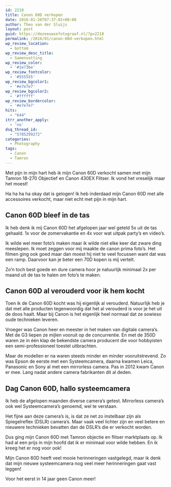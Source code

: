```yaml
---
id: 2218
title: Canon 60D verkopen
date: 2016-01-26T07:37:01+00:00
author: Theo van der Sluijs
layout: post
guid: https://dezeeuwsefotograaf.nl/?p=2218
permalink: /2016/01/canon-60d-verkopen.html
wp_review_location:
  - bottom
wp_review_desc_title:
  - Samenvatting
wp_review_color:
  - '#1e73be'
wp_review_fontcolor:
  - '#555555'
wp_review_bgcolor1:
  - '#e7e7e7'
wp_review_bgcolor2:
  - '#ffffff'
wp_review_bordercolor:
  - '#e7e7e7'
hits:
  - "644"
itrr_another_apply:
  - 'no'
dsq_thread_id:
  - "5785299272"
categories:
  - Photography
tags:
  - Canon
  - Tamron
---
```

Met pijn in mijn hart heb ik mijn Canon 60D verkocht samen met mijn Tamron 18-270 Objectief en Canon 430EX Flitser. Ik vond het vreselijk maar het moest!

Ha ha ha ha okay dat is gelogen! Ik heb inderdaad mijn Canon 60D met alle accessoires verkocht, maar niet echt met pijn in mijn hart.<!--more-->

## Canon 60D bleef in de tas

Ik heb denk ik mij Canon 60D het afgelopen jaar wel geteld 5x uit de tas gehaald. 1x voor de zomervakantie en 4x voor wat uitpak party&#8217;s en video&#8217;s.

Ik wilde wel meer foto&#8217;s maken maar ik wilde niet elke keer dat zware ding meeslepen. Ik moet zeggen voor mij maakte de canon prima foto&#8217;s. Het filmen ging ook goed maar dan moest hij niet te veel focussen want dat was een ramp. Daarvoor kan je beter een 70D kopen is mij vertelt.

Zo&#8217;n toch best goede en dure camera hoor je natuurlijk minimaal 2x per maand uit de tas te halen om foto&#8217;s te maken.

## Canon 60D al verouderd voor ik hem kocht

Toen ik de Canon 60D kocht was hij eigenlijk al verouderd. Natuurlijk heb je dat met alle producten tegenwoordig dat het al verouderd is voor je het uit de doos haalt. Maar bij Canon is het eigenlijk heel normaal dat ze sowieso oude technieken leveren.

Vroeger was Canon heer en meester in het maken van digitale camera&#8217;s. Met de G3 liepen ze mijlen vooruit op de concurrentie. En met de 350D waren ze in één klap de bekendste camera producent die voor hobbyisten een semi-professioneel toestel uitbrachten.

Maar de modellen er na waren steeds minder en minder vooruitstrevend. Zo was Epson de eerste met een Systeemcamera, daarna kwamen Leica, Panasonic en Sony al met een mirrorless camera. Pas in 2012 kwam Canon er mee. Lang nadat andere camera fabrikanten dit al deden.

## Dag Canon 60D, hallo systeemcamera

Ik heb de afgelopen maanden diverse camera&#8217;s getest. Mirrorless camera&#8217;s ook wel Systeemcamera&#8217;s genoemd, wel te verstaan.

Het fijne aan deze camera&#8217;s is, is dat ze net zo instelbaar zijn als Spiegelreflex (DSLR) camera&#8217;s. Maar vaak veel lichter zijn en veel betere en nieuwere technieken bevatten dan de DSLR&#8217;s die er verkocht worden.

Dus ging mijn Canon 60D met Tamron objectie en flitser marktplaats op. Ik had al een prijs in mijn hoofd dat ik er minimaal voor wilde hebben. En ik kreeg het er nog voor ook!

Mijn Canon 60D heeft veel mooie herinneringen vastgelegd, maar ik denk dat mijn nieuwe systeemcamera nog veel meer herinneringen gaat vast leggen!

Voor het eerst in 14 jaar geen Canon meer!
